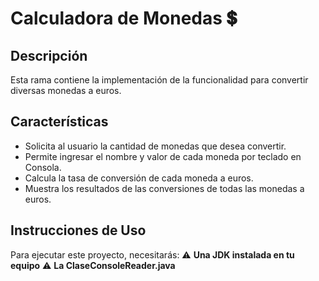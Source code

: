 # Calculadora de Monedas 💲

## Descripción

Esta rama contiene la implementación de la funcionalidad para convertir diversas monedas a euros. 

## Características

- Solicita al usuario la cantidad de monedas que desea convertir.
- Permite ingresar el nombre y valor de cada moneda por teclado en Consola.
- Calcula la tasa de conversión de cada moneda a euros.
- Muestra los resultados de las conversiones de todas las monedas a euros.

## Instrucciones de Uso

Para ejecutar este proyecto, necesitarás:
⚠️ **Una JDK instalada en tu equipo**
⚠️ **La ClaseConsoleReader.java**
